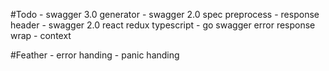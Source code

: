 #Todo
    - swagger 3.0 generator
    - swagger 2.0 spec preprocess
        - response header
    - swagger 2.0 react redux typescript
    - go swagger error response wrap
    - context

#Feather
    - error handing
    - panic handing
